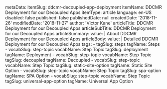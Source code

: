 metaData:
    itemSlug: ddcmr-decoupled-app-deployment
    itemName: DDCMR Deployment for our Decoupled Apps
    itemType: article
    language: en-US
    disabled: false
    published: false
    publishedDate: null
    createdDate: '2018-11-26'
    modifiedDate: '2018-11-27'
author: 'Victor Kane'
articleTitle: DDCMR Deployment for our Decoupled Apps
articleSubTitle: DDCMR Deployment for our Decoupled Apps
articleSummary:
    value: |
        About DDCMR Deployment for our Decoupled Apps
articleBody:
    value: |
        Detailed DDCMR Deployment for our Decoupled Apps
tags:
    - tagSlug: steps
      tagName: Steps
    - vocabSlug: step-topic
      vocabName: Step Topic
      tagSlug: deployment
      tagName: Deployment
    - vocabSlug: step-topic
      vocabName: Step Topic
      tagSlug: decoupled
      tagName: Decoupled
    - vocabSlug: step-topic
      vocabName: Step Topic
      tagSlug: static-site-option
      tagName: Static Site Option
    - vocabSlug: step-topic
      vocabName: Step Topic
      tagSlug: spa-option
      tagName: SPA Option
    - vocabSlug: step-topic
      vocabName: Step Topic
      tagSlug: universal-app-option
      tagName: Universal App Option

